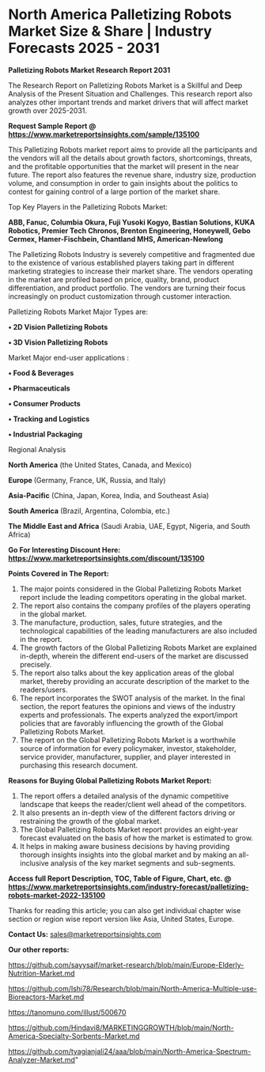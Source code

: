  # North America Palletizing Robots Market Size & Share | Industry Forecasts 2025 - 2031

<strong>Palletizing Robots Market Research Report 2031</strong>

The Research Report on Palletizing Robots Market is a Skillful and Deep Analysis of the Present Situation and Challenges. This research report also analyzes other important trends and market drivers that will affect market growth over 2025-2031.

<strong>Request Sample Report @ <a href=https://www.marketreportsinsights.com/sample/135100>https://www.marketreportsinsights.com/sample/135100</a></strong>

This Palletizing Robots market report aims to provide all the participants and the vendors will all the details about growth factors, shortcomings, threats, and the profitable opportunities that the market will present in the near future. The report also features the revenue share, industry size, production volume, and consumption in order to gain insights about the politics to contest for gaining control of a large portion of the market share.

Top Key Players in the Palletizing Robots Market:

<strong>ABB, Fanuc, Columbia Okura, Fuji Yusoki Kogyo, Bastian Solutions, KUKA Robotics, Premier Tech Chronos, Brenton Engineering, Honeywell, Gebo Cermex, Hamer-Fischbein, Chantland MHS, American-Newlong</strong>

The Palletizing Robots Industry is severely competitive and fragmented due to the existence of various established players taking part in different marketing strategies to increase their market share. The vendors operating in the market are profiled based on price, quality, brand, product differentiation, and product portfolio. The vendors are turning their focus increasingly on product customization through customer interaction.

Palletizing Robots Market Major Types are:

<strong>• 2D Vision Palletizing Robots

• 3D Vision Palletizing Robots</strong>

Market Major end-user applications :

<strong>• Food & Beverages

• Pharmaceuticals

• Consumer Products

• Tracking and Logistics

• Industrial Packaging</strong>

Regional Analysis

</u><strong><b>North America</b></strong> (the United States, Canada, and Mexico)

<strong><b>Europe </b></strong>(Germany, France, UK, Russia, and Italy)

<strong><b>Asia-Pacific</b></strong> (China, Japan, Korea, India, and Southeast Asia)

<strong><b>South America</b></strong> (Brazil, Argentina, Colombia, etc.)

<strong><b>The Middle East and Africa</b></strong> (Saudi Arabia, UAE, Egypt, Nigeria, and South Africa)

<strong>Go For Interesting Discount Here: <a href=https://www.marketreportsinsights.com/discount/135100>https://www.marketreportsinsights.com/discount/135100</a></strong>

<strong>Points Covered in The Report:</strong>
<ol>
  <li>The major points considered in the Global Palletizing Robots Market report include the leading competitors operating in the global market.</li>
  <li>The report also contains the company profiles of the players operating in the global market.</li>
  <li>The manufacture, production, sales, future strategies, and the technological capabilities of the leading manufacturers are also included in the report.</li>
  <li>The growth factors of the Global Palletizing Robots Market are explained in-depth, wherein the different end-users of the market are discussed precisely.</li>
  <li>The report also talks about the key application areas of the global market, thereby providing an accurate description of the market to the readers/users.</li>
  <li>The report incorporates the SWOT analysis of the market. In the final section, the report features the opinions and views of the industry experts and professionals. The experts analyzed the export/import policies that are favorably influencing the growth of the Global Palletizing Robots Market.</li>
  <li>The report on the Global Palletizing Robots Market is a worthwhile source of information for every policymaker, investor, stakeholder, service provider, manufacturer, supplier, and player interested in purchasing this research document.</li>
</ol>
<strong>Reasons for Buying Global Palletizing Robots Market Report:</strong>

<ol>
  <li>The report offers a detailed analysis of the dynamic competitive landscape that keeps the reader/client well ahead of the competitors.</li>
  <li>It also presents an in-depth view of the different factors driving or restraining the growth of the global market.</li>
  <li>The Global Palletizing Robots Market report provides an eight-year forecast evaluated on the basis of how the market is estimated to grow.</li>
  <li>It helps in making aware business decisions by having providing thorough insights insights into the global market and by making an all-inclusive analysis of the key market segments and sub-segments.</li>
</ol>
<strong>Access full Report Description, TOC, Table of Figure, Chart, etc. @ <a href=https://www.marketreportsinsights.com/industry-forecast/palletizing-robots-market-2022-135100>https://www.marketreportsinsights.com/industry-forecast/palletizing-robots-market-2022-135100</a></strong>


Thanks for reading this article; you can also get individual chapter wise section or region wise report version like Asia, United States, Europe.

<strong>Contact Us:</strong>
sales@marketreportsinsights.com

<strong>Our other reports:</strong>

<a href=https://github.com/sayysaif/market-research/blob/main/Europe-Elderly-Nutrition-Market.md>https://github.com/sayysaif/market-research/blob/main/Europe-Elderly-Nutrition-Market.md</a>

<a href=https://github.com/Ishi78/Research/blob/main/North-America-Multiple-use-Bioreactors-Market.md>https://github.com/Ishi78/Research/blob/main/North-America-Multiple-use-Bioreactors-Market.md</a>

<a href=https://tanomuno.com/illust/500670>https://tanomuno.com/illust/500670</a>

<a href=https://github.com/Hindavi8/MARKETINGGROWTH/blob/main/North-America-Specialty-Sorbents-Market.md>https://github.com/Hindavi8/MARKETINGGROWTH/blob/main/North-America-Specialty-Sorbents-Market.md</a>

<a href=https://github.com/tyagianjali24/aaa/blob/main/North-America-Spectrum-Analyzer-Market.md>https://github.com/tyagianjali24/aaa/blob/main/North-America-Spectrum-Analyzer-Market.md</a>"

